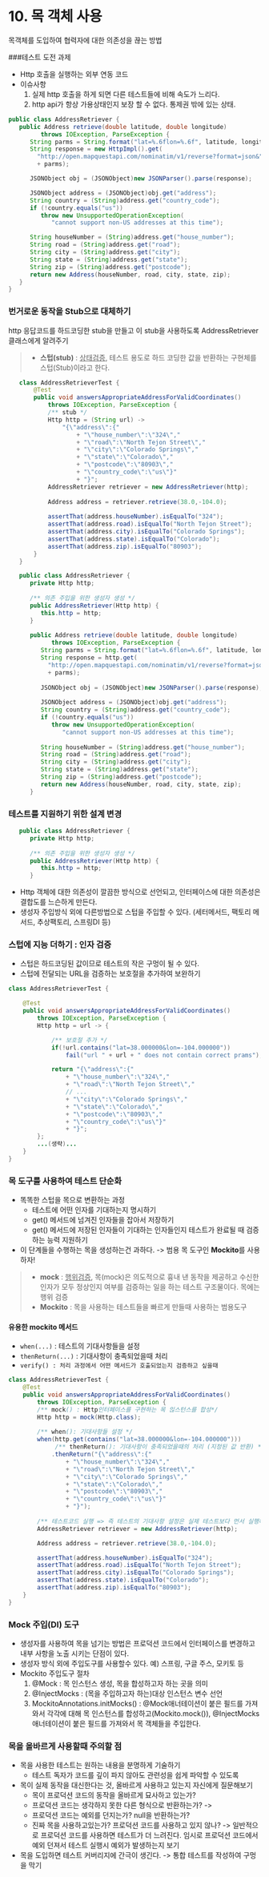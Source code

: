 # 10. 목 객체 사용

목객체를 도입하여 협력자에 대한 의존성을 끊는 방법
 
 ###테스트 도전 과제
 - Http 호출을 실행하는 외부 연동 코드
 - 이슈사항 
     1. 실제 http 호출을 하게 되면 다른 테스트들에 비해 속도가 느리다.
     2. http api가 항상 가용상태인지 보장 할 수 없다. 통제권 밖에 있는 상태.

```java
public class AddressRetriever {
   public Address retrieve(double latitude, double longitude)
         throws IOException, ParseException {
      String parms = String.format("lat=%.6flon=%.6f", latitude, longitude);
      String response = new HttpImpl().get(
        "http://open.mapquestapi.com/nominatim/v1/reverse?format=json&"
        + parms);

      JSONObject obj = (JSONObject)new JSONParser().parse(response);

      JSONObject address = (JSONObject)obj.get("address");
      String country = (String)address.get("country_code");
      if (!country.equals("us"))
         throw new UnsupportedOperationException(
            "cannot support non-US addresses at this time");

      String houseNumber = (String)address.get("house_number");
      String road = (String)address.get("road");
      String city = (String)address.get("city");
      String state = (String)address.get("state");
      String zip = (String)address.get("postcode");
      return new Address(houseNumber, road, city, state, zip);
   }
}
```
     
### 번거로운 동작을 Stub으로 대체하기
http 응답코드를 하드코딩한 stub을 만들고 이 stub을 사용하도록 AddressRetriever 클래스에게 알려주기
> - **스텁(stub)** : <u>상태검증</u>, 테스트 용도로 하드 코딩한 값을 반환하는 구현체를 스텁(Stub)이라고 한다.
  
```java
   class AddressRetrieverTest {
       @Test
       public void answersAppropriateAddressForValidCoordinates()
           throws IOException, ParseException {
           /** stub */
           Http http = (String url) ->
               "{\"address\":{"
                   + "\"house_number\":\"324\","
                   + "\"road\":\"North Tejon Street\","
                   + "\"city\":\"Colorado Springs\","
                   + "\"state\":\"Colorado\","
                   + "\"postcode\":\"80903\","
                   + "\"country_code\":\"us\"}"
                   + "}";
           AddressRetriever retriever = new AddressRetriever(http);
   
           Address address = retriever.retrieve(38.0,-104.0);
   
           assertThat(address.houseNumber).isEqualTo("324");
           assertThat(address.road).isEqualTo("North Tejon Street");
           assertThat(address.city).isEqualTo("Colorado Springs");
           assertThat(address.state).isEqualTo("Colorado");
           assertThat(address.zip).isEqualTo("80903");
       }
   }
```
```java
   public class AddressRetriever {
      private Http http;
   
      /** 의존 주입을 위한 생성자 생성 */
      public AddressRetriever(Http http) {
         this.http = http;
      }
   
      public Address retrieve(double latitude, double longitude)
            throws IOException, ParseException {
         String parms = String.format("lat=%.6flon=%.6f", latitude, longitude);
         String response = http.get(
           "http://open.mapquestapi.com/nominatim/v1/reverse?format=json&"
           + parms);
   
         JSONObject obj = (JSONObject)new JSONParser().parse(response);
   
         JSONObject address = (JSONObject)obj.get("address");
         String country = (String)address.get("country_code");
         if (!country.equals("us"))
            throw new UnsupportedOperationException(
               "cannot support non-US addresses at this time");
   
         String houseNumber = (String)address.get("house_number");
         String road = (String)address.get("road");
         String city = (String)address.get("city");
         String state = (String)address.get("state");
         String zip = (String)address.get("postcode");
         return new Address(houseNumber, road, city, state, zip);
      }

```
        
### 테스트를 지원하기 위한 설계 변경
```java
   public class AddressRetriever {
      private Http http;
   
      /** 의존 주입을 위한 생성자 생성 */
      public AddressRetriever(Http http) {
         this.http = http;
      }
```
- Http 객체에 대한 의존성이 깔끔한 방식으로 선언되고, 인터페이스에 대한 의존성은 결합도를 느슨하게 만든다.
- 생성자 주입방식 외에 다른방법으로 스텁을 주입할 수 있다. (세터메서드, 팩토리 메서드, 추상팩토리, 스프링DI 등)

### 스텁에 지능 더하기 : 인자 검증
- 스텁은 하드코딩된 값이므로 테스트의 작은 구멍이 될 수 있다.
- 스텁에 전달되는 URL을 검증하는 보호절을 추가하여 보완하기 

```java
class AddressRetrieverTest {

    @Test
    public void answersAppropriateAddressForValidCoordinates()
        throws IOException, ParseException {
        Http http = url -> {

            /** 보호절 추가 */
            if(!url.contains("lat=38.000000&lon=-104.000000"))
                fail("url " + url + " does not contain correct prams");

            return "{\"address\":{"
                + "\"house_number\":\"324\","
                + "\"road\":\"North Tejon Street\","
                // ...
                + "\"city\":\"Colorado Springs\","
                + "\"state\":\"Colorado\","
                + "\"postcode\":\"80903\","
                + "\"country_code\":\"us\"}"
                + "}";
        };
        ...(생략)...
    }
}
```

### 목 도구를 사용하여 테스트 단순화
- 똑똑한 스텁을 목으로 변환하는 과정
    - 테스트에 어떤 인자를 기대하는지 명시하기
    - get() 메서드에 넘겨진 인자들을 잡아서 저장하기
    - get() 메서드에 저장된 인자들이 기대하는 인자들인지 테스트가 완료될 때 검증하는 능력 지원하기
- 이 단계들을 수행하는 목을 생성하는건 과하다. -> 범용 목 도구인 **Mockito**를 사용하자!
 > - **mock** : <u>행위검증</u>, 목(mock)은 의도적으로 흉내 낸 동작을 제공하고 수신한 인자가 모두 정상인지 여부를 검증하는 일을 하는 테스트 구조물이다.
         목에는 행위 검증
 > - **Mockito** : 목을 사용하는 테스트들을 빠르게 만들때 사용하는 범용도구
  
####  유용한 mockito 메서드
- `when(...)` : 테스트의 기대사항들을 설정
- `thenReturn(...)` : 기대사항이 충족되었을때 처리
- `verify() : 처리 과정에서 어떤 메서드가 호출되었는지 검증하고 싶을때`

```java
class AddressRetrieverTest {
    @Test
    public void answersAppropriateAddressForValidCoordinates()
        throws IOException, ParseException {
        /** mock() : Http인터페이스를 구현하는 목 읺스턴스를 합성*/
        Http http = mock(Http.class);
        
        /** when(): 기대사항들 설정 */
        when(http.get(contains("lat=38.000000&lon=-104.000000")))
             /** thenReturn(): 기대사항이 충족되었을때의 처리 (지정된 값 반환) */
            .thenReturn("{\"address\":{"
                + "\"house_number\":\"324\","
                + "\"road\":\"North Tejon Street\","
                + "\"city\":\"Colorado Springs\","
                + "\"state\":\"Colorado\","
                + "\"postcode\":\"80903\","
                + "\"country_code\":\"us\"}"
                + "}");
            
        /** 테스트코드 실행 => 즉 테스트의 기대사항 설정은 실제 테스트보다 먼서 실행헤야 한다.!*/
        AddressRetriever retriever = new AddressRetriever(http);

        Address address = retriever.retrieve(38.0,-104.0);

        assertThat(address.houseNumber).isEqualTo("324");
        assertThat(address.road).isEqualTo("North Tejon Street");
        assertThat(address.city).isEqualTo("Colorado Springs");
        assertThat(address.state).isEqualTo("Colorado");
        assertThat(address.zip).isEqualTo("80903");
    }
}
```

### Mock 주입(DI) 도구
- 생성자를 사용하여 목을 넘기는 방법은 프로덕션 코드에서 인터페이스를 변경하고 내부 사항을 노출 시키는 단점이 있다.
- 생성자 방식 외에 주입도구를 사용할수 있다. 예) 스프링, 구글 주스, 모키토 등
- Mockito 주입도구 절차
    1. @Mock : 목 인스턴스 생성, 목을 합성하고자 하는 곳을 의미
    2. @InjectMocks : (목을 주입하고자 하는)대상 인스턴스 변수 선언
    3. MockitoAnnotations.initMocks() : @Mock애너테이션이 붙은 필드를 가져와서 각각에 대해 목 인스턴스를 합성하고(Mockito.mock()),
        @InjectMocks 애너테이션이 붙은 필드를 가져와서 목 객체들을 주입한다.


### 목을 올바르게 사용할때 주의할 점
- 목을 사용한 테스트는 원하는 내용을 분명하게 기술하기
    - 테스트 독자가 코드를 깊이 파지 않아도 관련성을 쉽게 파악할 수 있도록
- 목이 실제 동작을 대신한다는 것, 올바르게 사용하고 있는지 자신에게 질문해보기
    - 목이 프로덕션 코드의 동작을 올바르게 묘사하고 있는가?
    - 프로덕션 코드는 생각하지 못한 다른 형식으로 반환하는가? -> 
    - 프로덕션 코드는 예외를 던지는가? null을 반환하는가?
    - 진짜 목을 사용하고있는가? 프로덕션 코드를 사용하고 있지 않나? -> 일반적으로 프로덕션 코드를 사용하면 테스트가 더 느려진다. 임시로 프로덕션 코드에서 예외 던져서 테스트 실행시 예외가 발생하는지 보기
- 목을 도입하면 테스트 커버리지에 간극이 생긴다. -> 통합 테스트를 작성하여 구멍을 막기

        